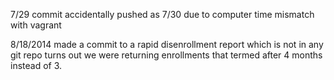 7/29 commit accidentally pushed as 7/30 due to computer time mismatch with vagrant

8/18/2014 made a commit to a rapid disenrollment report which is not in any git repo
  turns out we were returning enrollments that termed after 4 months instead of 3.

